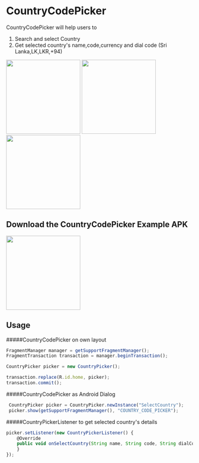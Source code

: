 # CountryCodePicker

CountryCodePicker will help users to 

1. Search and select Country 
2. Get selected country's  name,code,currency and dial code (Sri Lanka,LK,LKR,+94)

<img src="https://github.com/chathudan/CountryCodePicker/raw/master/screens/AndroidCountryCodePicker.png" width="200">
<img src="https://github.com/chathudan/CountryCodePicker/raw/master/screens/AndroidCountryDialCodePicker.png" width="200">
<img src="https://github.com/chathudan/CountryCodePicker/raw/master/screens/AndroidCountryDialCodePickerDialog.png" width="200">

## Download the CountryCodePicker Example APK
<img src="https://github.com/chathudan/CountryCodePicker/raw/master/screens/countrycodepickerexampleapk.png" width="200">


## Usage

#####CountryCodePicker on own layout 



```javascript
FragmentManager manager = getSupportFragmentManager();
FragmentTransaction transaction = manager.beginTransaction();

CountryPicker picker = new CountryPicker();

transaction.replace(R.id.home, picker);
transaction.commit();
```


#####CountryCodePicker as Android Dialog 



```javascript 
 CountryPicker picker = CountryPicker.newInstance("SelectCountry");
 picker.show(getSupportFragmentManager(), "COUNTRY_CODE_PICKER");
```


#####CountryPickerListener to get selected country's details



```javascript 
picker.setListener(new CountryPickerListener() {
    @Override
    public void onSelectCountry(String name, String code, String dialCode) {
    }
});
```

